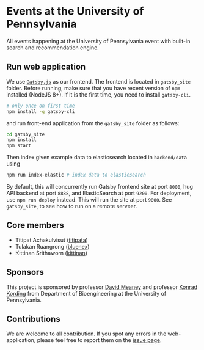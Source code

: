 # Events at the University of Pennsylvania

All events happening at the University of Pennsylvania event with built-in search and recommendation engine.


## Run web application

We use [`Gatsby.js`](https://www.gatsbyjs.org/) as our frontend. The frontend is located in `gatsby_site` folder. 
Before running, make sure that you have recent version of `npm` installed (NodeJS 8+).
If it is the first time, you need to install `gatsby-cli`.

```sh
# only once on first time
npm install -g gatsby-cli
```

and run front-end application from the `gatsby_site` folder as follows:

```sh
cd gatsby_site
npm install
npm start
```

Then index given example data to elasticsearch located in `backend/data` using

```sh
npm run index-elastic # index data to elasticsearch
```

By default, this will concurrently run Gatsby frontend site at port `8000`, 
hug API backend at port `8888`,  and ElasticSearch at port `9200`. 
For deployment, use `npm run deploy` instead. This will run the site at port `9000`.
See `gatsby_site`, to see how to run on a remote serveer.

## Core members

- Titipat Achakulvisut ([titipata](https://github.com/titipata))
- Tulakan Ruangrong ([bluenex](https://github.com/bluenex))
- Kittinan Srithaworn ([kittinan](https://github.com/kittinan))


## Sponsors

This project is sponsored by professor [David Meaney](https://www.seas.upenn.edu/directory/profile.php?ID=64) and 
professor [Konrad Kording](http://kordinglab.com) from Department of Bioengineering at 
the University of Pennsylvania.


## Contributions

We are welcome to all contribution. If you spot any errors in the web-application, 
please feel free to report them on the [issue page](https://github.com/titipata/penn-events-calendar/issues).
